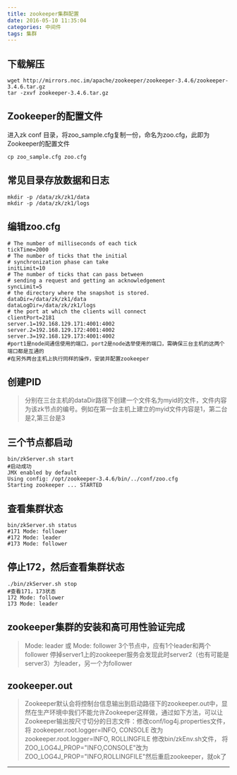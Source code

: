 ```yaml
---
title: zookeeper集群配置
date: 2016-05-10 11:35:04
categories: 中间件
tags: 集群
---
```


## 下载解压 ##
```
wget http://mirrors.noc.im/apache/zookeeper/zookeeper-3.4.6/zookeeper-3.4.6.tar.gz
tar -zxvf zookeeper-3.4.6.tar.gz
```

## Zookeeper的配置文件 ##
进入zk conf 目录，将zoo_sample.cfg复制一份，命名为zoo.cfg，此即为Zookeeper的配置文件
```
cp zoo_sample.cfg zoo.cfg
```

<!--more-->

## 常见目录存放数据和日志 ##
```
mkdir -p /data/zk/zk1/data
mkdir -p /data/zk/zk1/logs
```

## 编辑zoo.cfg ##
```
# The number of milliseconds of each tick
tickTime=2000
# The number of ticks that the initial
# synchronization phase can take
initLimit=10
# The number of ticks that can pass between
# sending a request and getting an acknowledgement
syncLimit=5
# the directory where the snapshot is stored.
dataDir=/data/zk/zk1/data
dataLogDir=/data/zk/zk1/logs
# the port at which the clients will connect
clientPort=2181
server.1=192.168.129.171:4001:4002
server.2=192.168.129.172:4001:4002
server.3=192.168.129.173:4001:4002
#port1是node间通信使用的端口，port2是node选举使用的端口，需确保三台主机的这两个端口都是互通的
#在另外两台主机上执行同样的操作，安装并配置zookeeper
```

## 创建PID ##
>分别在三台主机的dataDir路径下创建一个文件名为myid的文件，文件内容为该zk节点的编号。例如在第一台主机上建立的myid文件内容是1，第二台是2,第三台是3

## 三个节点都启动 ##
```
bin/zkServer.sh start
#启动成功
JMX enabled by default
Using config: /opt/zookeeper-3.4.6/bin/../conf/zoo.cfg
Starting zookeeper ... STARTED
```
## 查看集群状态 ##
```
bin/zkServer.sh status
#171 Mode: follower
#172 Mode: leader
#173 Mode: follower
```
## 停止172，然后查看集群状态 ##
```
./bin/zkServer.sh stop
#查看171，173状态
172 Mode: follower
173 Mode: leader
```

## zookeeper集群的安装和高可用性验证完成 ##
>Mode: leader 或 Mode: follower
3个节点中，应有1个leader和两个follower
停掉server1上的zookeeper服务会发现此时server2（也有可能是server3）为leader，另一个为follower

## zookeeper.out ##
>Zookeeper默认会将控制台信息输出到启动路径下的zookeeper.out中，显然在生产环境中我们不能允许Zookeeper这样做，通过如下方法，可以让Zookeeper输出按尺寸切分的日志文件：修改conf/log4j.properties文件，将
zookeeper.root.logger=INFO, CONSOLE
改为zookeeper.root.logger=INFO, ROLLINGFILE
修改bin/zkEnv.sh文件，
将ZOO_LOG4J_PROP="INFO,CONSOLE"改为
ZOO_LOG4J_PROP="INFO,ROLLINGFILE"然后重启zookeeper，就ok了
    
---



